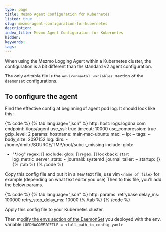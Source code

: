 ```yaml
---
type: page
title: Mezmo Agent Configuration for Kubernetes
listed: true
slug: mezmo-agent-configuration-for-kubernetes
description: 
index_title: Mezmo Agent Configuration for Kubernetes
hidden: 
keywords: 
tags: 
---
```



When using the Mezmo Logging Agent within a Kubernetes cluster, the configuration is a bit different than the standard v2 agent configuration.

The only editable file is the `environmental variables `section of the `daemonset` configurations.

## To configure the agent

Find the effective config at beginning of agent pod log. It should look like this:

{% code %}
{% tab language="json" %}
http:
host: logs.logdna.com
endpoint: /logs/agent
use_ssl: true
timeout: 10000
use_compression: true
gzip_level: 2
params:
hostname: main-mac-ubuntu
mac: ~
ip: ~
tags: ~
body_size: 2097152
log:
dirs:
    - /home/dmitri/SOURCE/TMP/root/subdir_missing
include:
glob:
- "*.log"
regex: []
exclude:
glob: []
regex: []
lookback: start
log_metric_server_stats: ~
journald:
systemd_journal_tailer: ~
startup: {}
{% /tab %}
{% /code %}

Copy this config file and put it in a new text file, use vim `<name of file>` for example (depending on what text editor you use) Then to this file, you'll add the below params.

{% code %}
{% tab language="json" %}
http:
params:
retrybase delay_ms: 100000
retry_step_delay_ms: 10000
{% /tab %}
{% /code %}

Apply this config file to your Kubernetes cluster.

Then m[odify the envs section of the DaemonSet](https://github.com/logdna/logdna-agent-v2#configuring-the-environment)  you deployed with the env. variable `LOGDNA`_`CONFIG`_`FILE = <full_path_to_config_yaml>`